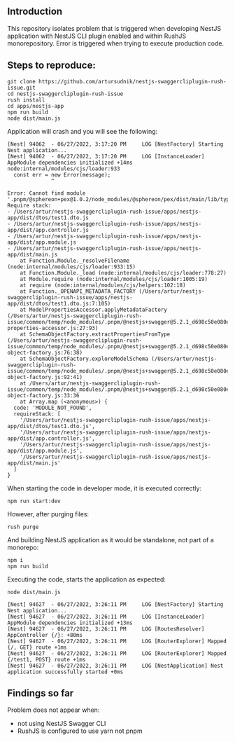 ## Introduction

This repository isolates problem that is triggered when developing NestJS application with NestJS CLI plugin enabled and
within RushJS monorepository. Error is triggered when trying to execute production code.

## Steps to reproduce:

```shell
git clone https://github.com/artursudnik/nestjs-swaggercliplugin-rush-issue.git
cd nestjs-swaggercliplugin-rush-issue
rush install
cd apps/nestjs-app
npm run build
node dist/main.js
```

Application will crash and you will see the following:

```text
[Nest] 94062  - 06/27/2022, 3:17:20 PM     LOG [NestFactory] Starting Nest application...
[Nest] 94062  - 06/27/2022, 3:17:20 PM     LOG [InstanceLoader] AppModule dependencies initialized +14ms
node:internal/modules/cjs/loader:933
  const err = new Error(message);
              ^

Error: Cannot find module '.pnpm/@sphereon+pex@1.0.2/node_modules/@sphereon/pex/dist/main/lib/types/SSI.types'
Require stack:
- /Users/artur/nestjs-swaggercliplugin-rush-issue/apps/nestjs-app/dist/dtos/test1.dto.js
- /Users/artur/nestjs-swaggercliplugin-rush-issue/apps/nestjs-app/dist/app.controller.js
- /Users/artur/nestjs-swaggercliplugin-rush-issue/apps/nestjs-app/dist/app.module.js
- /Users/artur/nestjs-swaggercliplugin-rush-issue/apps/nestjs-app/dist/main.js
    at Function.Module._resolveFilename (node:internal/modules/cjs/loader:933:15)
    at Function.Module._load (node:internal/modules/cjs/loader:778:27)
    at Module.require (node:internal/modules/cjs/loader:1005:19)
    at require (node:internal/modules/cjs/helpers:102:18)
    at Function._OPENAPI_METADATA_FACTORY (/Users/artur/nestjs-swaggercliplugin-rush-issue/apps/nestjs-app/dist/dtos/test1.dto.js:7:105)
    at ModelPropertiesAccessor.applyMetadataFactory (/Users/artur/nestjs-swaggercliplugin-rush-issue/common/temp/node_modules/.pnpm/@nestjs+swagger@5.2.1_d698c50e080e28585857283d96ea096d/node_modules/@nestjs/swagger/dist/services/model-properties-accessor.js:27:93)
    at SchemaObjectFactory.extractPropertiesFromType (/Users/artur/nestjs-swaggercliplugin-rush-issue/common/temp/node_modules/.pnpm/@nestjs+swagger@5.2.1_d698c50e080e28585857283d96ea096d/node_modules/@nestjs/swagger/dist/services/schema-object-factory.js:76:38)
    at SchemaObjectFactory.exploreModelSchema (/Users/artur/nestjs-swaggercliplugin-rush-issue/common/temp/node_modules/.pnpm/@nestjs+swagger@5.2.1_d698c50e080e28585857283d96ea096d/node_modules/@nestjs/swagger/dist/services/schema-object-factory.js:92:41)
    at /Users/artur/nestjs-swaggercliplugin-rush-issue/common/temp/node_modules/.pnpm/@nestjs+swagger@5.2.1_d698c50e080e28585857283d96ea096d/node_modules/@nestjs/swagger/dist/services/schema-object-factory.js:33:36
    at Array.map (<anonymous>) {
  code: 'MODULE_NOT_FOUND',
  requireStack: [
    '/Users/artur/nestjs-swaggercliplugin-rush-issue/apps/nestjs-app/dist/dtos/test1.dto.js',
    '/Users/artur/nestjs-swaggercliplugin-rush-issue/apps/nestjs-app/dist/app.controller.js',
    '/Users/artur/nestjs-swaggercliplugin-rush-issue/apps/nestjs-app/dist/app.module.js',
    '/Users/artur/nestjs-swaggercliplugin-rush-issue/apps/nestjs-app/dist/main.js'
  ]
}
```

When starting the code in developer mode, it is executed correctly:

```shell
npm run start:dev
```

However, after purging files:

```shell
rush purge
```

And building NestJS application as it would be standalone, not part of a monorepo:

```shell
npm i
npm run build
```

Executing the code, starts the application as expected:
```shell
node dist/main.js
```
```text
[Nest] 94627  - 06/27/2022, 3:26:11 PM     LOG [NestFactory] Starting Nest application...
[Nest] 94627  - 06/27/2022, 3:26:11 PM     LOG [InstanceLoader] AppModule dependencies initialized +13ms
[Nest] 94627  - 06/27/2022, 3:26:11 PM     LOG [RoutesResolver] AppController {/}: +80ms
[Nest] 94627  - 06/27/2022, 3:26:11 PM     LOG [RouterExplorer] Mapped {/, GET} route +1ms
[Nest] 94627  - 06/27/2022, 3:26:11 PM     LOG [RouterExplorer] Mapped {/test1, POST} route +1ms
[Nest] 94627  - 06/27/2022, 3:26:11 PM     LOG [NestApplication] Nest application successfully started +0ms
```

## Findings so far
Problem does not appear when:
* not using NestJS Swagger CLI
* RushJS is configured to use yarn not pnpm
